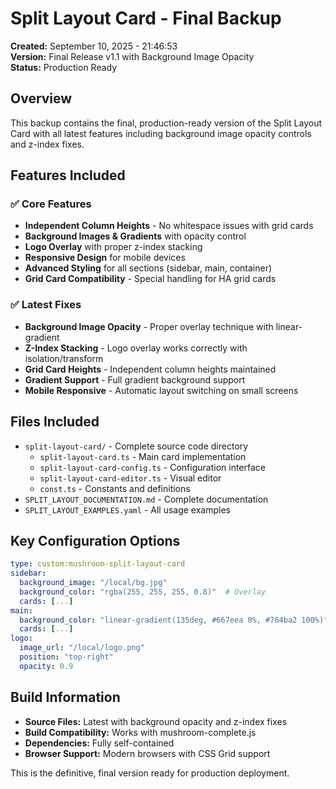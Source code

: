 # Split Layout Card - Final Backup

**Created:** September 10, 2025 - 21:46:53  
**Version:** Final Release v1.1 with Background Image Opacity  
**Status:** Production Ready

## Overview

This backup contains the final, production-ready version of the Split Layout Card with all latest features including background image opacity controls and z-index fixes.

## Features Included

### ✅ Core Features
- **Independent Column Heights** - No whitespace issues with grid cards
- **Background Images & Gradients** with opacity control
- **Logo Overlay** with proper z-index stacking
- **Responsive Design** for mobile devices
- **Advanced Styling** for all sections (sidebar, main, container)
- **Grid Card Compatibility** - Special handling for HA grid cards

### ✅ Latest Fixes
- **Background Image Opacity** - Proper overlay technique with linear-gradient
- **Z-Index Stacking** - Logo overlay works correctly with isolation/transform
- **Grid Card Heights** - Independent column heights maintained
- **Gradient Support** - Full gradient background support
- **Mobile Responsive** - Automatic layout switching on small screens

## Files Included

- `split-layout-card/` - Complete source code directory
  - `split-layout-card.ts` - Main card implementation
  - `split-layout-card-config.ts` - Configuration interface
  - `split-layout-card-editor.ts` - Visual editor
  - `const.ts` - Constants and definitions
- `SPLIT_LAYOUT_DOCUMENTATION.md` - Complete documentation
- `SPLIT_LAYOUT_EXAMPLES.yaml` - All usage examples

## Key Configuration Options

```yaml
type: custom:mushroom-split-layout-card
sidebar:
  background_image: "/local/bg.jpg"
  background_color: "rgba(255, 255, 255, 0.8)"  # Overlay
  cards: [...]
main:
  background_color: "linear-gradient(135deg, #667eea 0%, #764ba2 100%)"
  cards: [...]
logo:
  image_url: "/local/logo.png"
  position: "top-right"
  opacity: 0.9
```

## Build Information

- **Source Files:** Latest with background opacity and z-index fixes
- **Build Compatibility:** Works with mushroom-complete.js
- **Dependencies:** Fully self-contained
- **Browser Support:** Modern browsers with CSS Grid support

This is the definitive, final version ready for production deployment.
